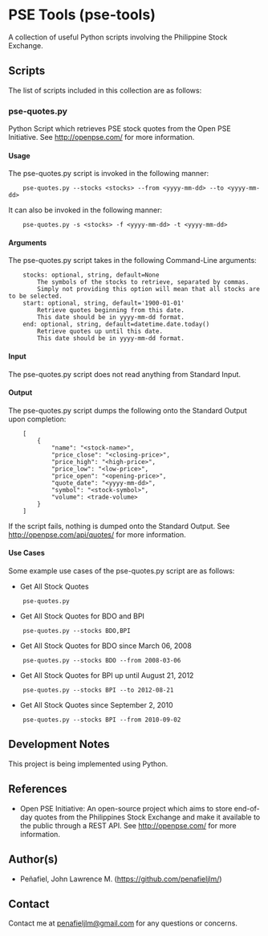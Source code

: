 # PSE Tools (pse-tools)
A collection of useful Python scripts involving the Philippine Stock Exchange.

## Scripts
The list of scripts included in this collection are as follows:

### pse-quotes.py
Python Script which retrieves PSE stock quotes from the Open PSE Initiative.
See http://openpse.com/ for more information.

#### Usage
The pse-quotes.py script is invoked in the following manner:
```
    pse-quotes.py --stocks <stocks> --from <yyyy-mm-dd> --to <yyyy-mm-dd>
```
It can also be invoked in the following manner:
```
    pse-quotes.py -s <stocks> -f <yyyy-mm-dd> -t <yyyy-mm-dd>
```

#### Arguments
The pse-quotes.py script takes in the following Command-Line arguments:
```
    stocks: optional, string, default=None
        The symbols of the stocks to retrieve, separated by commas.
        Simply not providing this option will mean that all stocks are to be selected.
    start: optional, string, default='1900-01-01'
        Retrieve quotes beginning from this date.
        This date should be in yyyy-mm-dd format.
    end: optional, string, default=datetime.date.today()
        Retrieve quotes up until this date.
        This date should be in yyyy-mm-dd format.
```

#### Input
The pse-quotes.py script does not read anything from Standard Input.
    
#### Output
The pse-quotes.py script dumps the following onto the Standard Output upon completion:
```
    [
        {
            "name": "<stock-name>",
            "price_close": "<closing-price>",
            "price_high": "<high-price>",
            "price_low": "<low-price>",
            "price_open": "<opening-price>",
            "quote_date": "<yyyy-mm-dd>",
            "symbol": "<stock-symbol>",
            "volume": <trade-volume>
        }
    ]
```
If the script fails, nothing is dumped onto the Standard Output.
See http://openpse.com/api/quotes/ for more information.

#### Use Cases
Some example use cases of the pse-quotes.py script are as follows:

* Get All Stock Quotes
```
    pse-quotes.py
```
* Get All Stock Quotes for BDO and BPI
```
    pse-quotes.py --stocks BDO,BPI
```
* Get All Stock Quotes for BDO since March 06, 2008
```
    pse-quotes.py --stocks BDO --from 2008-03-06
```
* Get All Stock Quotes for BPI up until August 21, 2012
```
    pse-quotes.py --stocks BPI --to 2012-08-21
```
* Get All Stock Quotes since September 2, 2010
```
    pse-quotes.py --stocks BPI --from 2010-09-02
```

## Development Notes
This project is being implemented using Python.

## References
* Open PSE Initiative: An open-source project which aims to store end-of-day quotes from the Philippines Stock Exchange and make it available to the public through a REST API. See http://openpse.com/ for more information.

## Author(s)
* Peñafiel, John Lawrence M. (https://github.com/penafieljlm/)

## Contact
Contact me at penafieljlm@gmail.com for any questions or concerns.
